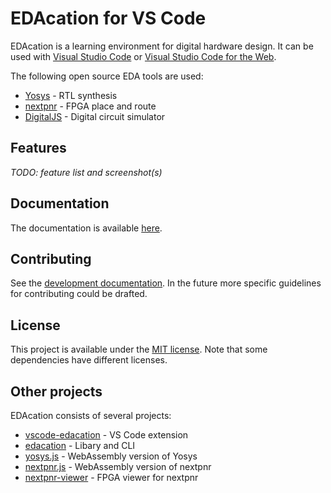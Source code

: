 # EDAcation for VS Code

EDAcation is a learning environment for digital hardware design. It can be used with [Visual Studio Code](https://code.visualstudio.com) or [Visual Studio Code for the Web](https://vscode.dev/).

The following open source EDA tools are used:
- [Yosys](https://github.com/YosysHQ/yosys) - RTL synthesis
- [nextpnr](https://github.com/YosysHQ/nextpnr) - FPGA place and route
- [DigitalJS](https://github.com/tilk/digitaljs) - Digital circuit simulator

## Features

_TODO: feature list and screenshot(s)_

## Documentation
The documentation is available [here](docs/index.md).

## Contributing
See the [development documentation](docs/development.md). In the future more specific guidelines for contributing could be drafted.

## License
This project is available under the [MIT license](LICENSE.md). Note that some dependencies have different licenses.

## Other projects
EDAcation consists of several projects:
- [vscode-edacation](https://github.com/EDAcation/vscode-edacation) - VS Code extension
- [edacation](https://github.com/EDAcation/edacation) - Libary and CLI
- [yosys.js](https://github.com/EDAcation/yosys.js) - WebAssembly version of Yosys
- [nextpnr.js](https://github.com/EDAcation/nextpnr.js) - WebAssembly version of nextpnr
- [nextpnr-viewer](https://github.com/EDAcation/nextpnr-viewer) - FPGA viewer for nextpnr
